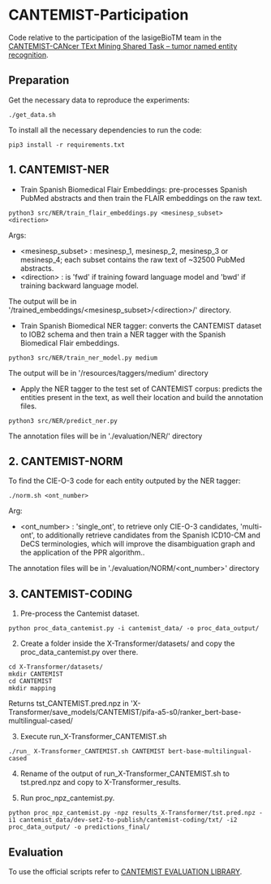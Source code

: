 # CANTEMIST-Participation
Code relative to the participation of the lasigeBioTM team in the [CANTEMIST-CANcer TExt Mining Shared Task – tumor named entity recognition](https://temu.bsc.es/cantemist/).

## Preparation
Get the necessary data to reproduce the experiments:

```
./get_data.sh
```

To install all the necessary dependencies to run the code:

```
pip3 install -r requirements.txt
```

## 1. CANTEMIST-NER

- Train Spanish Biomedical Flair Embeddings: pre-processes Spanish PubMed abstracts and then train the FLAIR embeddings on the raw text.

```
python3 src/NER/train_flair_embeddings.py <mesinesp_subset> <direction>
```

Args:
  - <mesinesp_subset> : mesinesp_1, mesinesp_2, mesinesp_3 or mesinesp_4; each subset contains the raw text of ~32500 PubMed abstracts.
  - \<direction> : is 'fwd' if training foward language model and 'bwd' if training backward language model.

The output will be in '/trained\_embeddings/<mesinesp_subset>/\<direction>/' directory.


- Train Spanish Biomedical NER tagger: converts the CANTEMIST dataset to IOB2 schema and then train a NER tagger with the Spanish Biomedical Flair embeddings.

```
python3 src/NER/train_ner_model.py medium 
```

The output will be in '/resources/taggers/medium' directory 

- Apply the NER tagger to the test set of CANTEMIST corpus: predicts the entities present in the text, as well their location and build the annotation files.

```
python3 src/NER/predict_ner.py
```

The annotation files will be in './evaluation/NER/' directory


## 2. CANTEMIST-NORM
To find the CIE-O-3 code for each entity outputed by the NER tagger:

```
./norm.sh <ont_number> 
```

Arg:
  - <ont_number> : 'single_ont', to retrieve only CIE-O-3 candidates, 'multi-ont', to additionally retrieve candidates from the Spanish ICD10-CM and DeCS terminologies, which will improve the disambiguation graph and the application of the PPR algorithm..

The annotation files will be in './evaluation/NORM/<ont_number>' directory


## 3. CANTEMIST-CODING
1. Pre-process the Cantemist dataset.

```
python proc_data_cantemist.py -i cantemist_data/ -o proc_data_output/
````

2. Create a folder inside the X-Transformer/datasets/ and copy the proc_data_cantemist.py over there.

```
cd X-Transformer/datasets/
mkdir CANTEMIST
cd CANTEMIST
mkdir mapping
```
Returns tst_CANTEMIST.pred.npz in 'X-Transformer/save_models/CANTEMIST/pifa-a5-s0/ranker_bert-base-multilingual-cased/

3. Execute run_X-Transformer_CANTEMIST.sh 

```
./run_ X-Transformer_CANTEMIST.sh CANTEMIST bert-base-multilingual-cased
```

4. Rename of the output of run_X-Transformer_CANTEMIST.sh to tst.pred.npz and copy to X-Transformer_results.

5. Run  proc_npz_cantemist.py.

```
python proc_npz_cantemist.py -npz results_X-Transformer/tst.pred.npz -i1 cantemist_data/dev-set2-to-publish/cantemist-coding/txt/ -i2 proc_data_output/ -o predictions_final/
```

## Evaluation
To use the official scripts refer to [CANTEMIST EVALUATION LIBRARY](https://github.com/TeMU-BSC/cantemist-evaluation-library).




